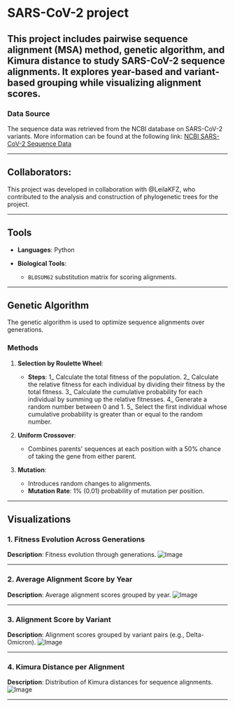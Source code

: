 # SARS-CoV-2  project 

This project includes pairwise sequence alignment (MSA) method, genetic algorithm, and Kimura distance to study SARS-CoV-2 sequence alignments. It explores year-based and variant-based grouping while visualizing alignment scores.
---
### Data Source
The sequence data was retrieved from the NCBI database on SARS-CoV-2 variants. More information can be found at the following link:
[NCBI SARS-CoV-2 Sequence Data](https://www.ncbi.nlm.nih.gov/labs/virus/vssi/#/virus?SeqType_s=Nucleotide&VirusLineage_ss=taxid:2697049)

---

## Collaborators:
This project was developed in collaboration with @LeilaKFZ, who contributed to the analysis and construction of phylogenetic trees for the project.

---

## Tools
- **Languages**: Python
  
- **Biological Tools**: 
  - `BLOSUM62` substitution matrix for scoring alignments.

---

## Genetic Algorithm  

The genetic algorithm is used to optimize sequence alignments over generations. 

### **Methods**
1. **Selection by Roulette Wheel**:
   - **Steps**:
       1_ Calculate the total fitness of the population.
       2_ Calculate the relative fitness for each individual by dividing their fitness by the total fitness.
       3_ Calculate the cumulative probability for each individual by summing up the relative fitnesses.
       4_ Generate a random number between 0 and 1.
       5_ Select the first individual whose cumulative probability is greater than or equal to the random number.

2. **Uniform Crossover**:
   - Combines parents' sequences at each position with a 50% chance of taking the gene from either parent.

3. **Mutation**:
   - Introduces random changes to alignments.
   - **Mutation Rate**: 1% (0.01) probability of mutation per position.


---

## Visualizations

### 1. Fitness Evolution Across Generations
**Description**: Fitness evolution through generations.
![Image](https://github.com/user-attachments/assets/d2f572b5-902e-47bb-ab36-5e4cbc1f233f)

---

### 2. Average Alignment Score by Year
**Description**: Average alignment scores grouped by year.
![Image](https://github.com/user-attachments/assets/a1432f43-ed2c-4b65-93ac-01a88f9cf4d1)

---

### 3. Alignment Score by Variant
**Description**: Alignment scores grouped by variant pairs (e.g., Delta-Omicron).
![Image](https://github.com/user-attachments/assets/7170db60-67c0-4165-a325-389e9afb2efe)

---

### 4. Kimura Distance per Alignment
**Description**: Distribution of Kimura distances for sequence alignments.
![Image](https://github.com/user-attachments/assets/f94bef21-ba9a-4c44-a5c8-2dcf2c9f89f1)

---



